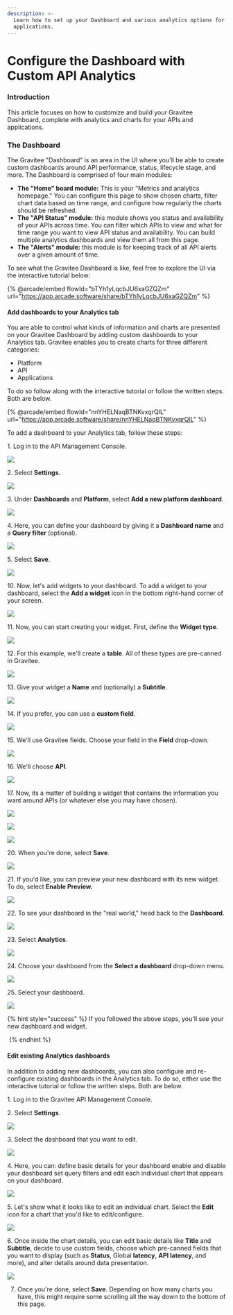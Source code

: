 ```yaml
---
description: >-
  Learn how to set up your Dashboard and various analytics options for APIs and
  applications.
---
```


# Configure the Dashboard with Custom API Analytics

### Introduction

This article focuses on how to customize and build your Gravitee Dashboard, complete with analytics and charts for your APIs and applications.

### The Dashboard <a href="#the-dashboard" id="the-dashboard"></a>

The Gravitee "Dashboard" is an area in the UI where you'll be able to create custom dashboards around API performance, status, lifecycle stage, and more. The Dashboard is comprised of four main modules:

* **The "Home" board module:** This is your "Metrics and analytics homepage." You can configure this page to show chosen charts, filter chart data based on time range, and configure how regularly the charts should be refreshed.
* **The "API Status" module:** this module shows you status and availability of your APIs across time. You can filter which APIs to view and what for time range you want to view API status and availability.
You can build multiple analytics dashboards and view them all from this page.
* **The "Alerts" module:** this module is for keeping track of all API alerts over a given amount of time.

To see what the Gravitee Dashboard is like, feel free to explore the UI via the interactive tutorial below:

{% @arcade/embed flowId="bTYh1yLqcbJU6xaGZQZm" url="https://app.arcade.software/share/bTYh1yLqcbJU6xaGZQZm" %}

#### Add dashboards to your Analytics tab

You are able to control what kinds of information and charts are presented on your Gravitee Dashboard by adding custom dashboards to your Analytics tab. Gravitee enables you to create charts for three different categories:

* Platform
* API
* Applications

To do so follow along with the interactive tutorial or follow the written steps. Both are below.

{% @arcade/embed flowId="nnYHELNaqBTNKvxqrQIL" url="https://app.arcade.software/share/nnYHELNaqBTNKvxqrQIL" %}

To add a dashboard to your Analytics tab, follow these steps:

1\. Log in to the API Management Console.

![](https://dubble-prod-01.s3.amazonaws.com/assets/5342ad4f-9b3f-4b92-a96b-5f4185f39799.png?0)

2\. Select **Settings**.

![](https://d3q7ie80jbiqey.cloudfront.net/media/image/zoom/cd439d7c-fc9e-497b-bd7b-56a161e9b08e/1.5/3.7037037037037/45.768833849329?0)

3\. Under **Dashboards** and **Platform**, select **Add a new platform dashboard**.

![](https://d3q7ie80jbiqey.cloudfront.net/media/image/zoom/0fe33cbd-132a-43dc-9dfe-4696d7b9e491/1/31.655092592593/65.644349845201?0)

4\. Here, you can define your dashboard by giving it a **Dashboard name** and a **Query filter** (optional).

![](https://d3q7ie80jbiqey.cloudfront.net/media/image/zoom/9a55d067-1636-423a-8c90-01e4ed7798cf/1.3104163767772/58.925826461227/29.411764705882?0)

5\. Select **Save**.

![](https://d3q7ie80jbiqey.cloudfront.net/media/image/zoom/8d25bf16-8576-4b1a-b471-b3fbdca61011/1.0539568345324/63.483796296296/37.564499484004?0)

10\. Now, let's add widgets to your dashboard. To add a widget to your dashboard, select the **Add a widget** icon in the bottom right-hand corner of your screen.

![](https://d3q7ie80jbiqey.cloudfront.net/media/image/zoom/a8d61d4c-92a2-4e39-b0f7-b7bc04e6a0c3/1/98.37962962963/97.316821465428?0)

11\. Now, you can start creating your widget. First, define the **Widget type**.

![](https://d3q7ie80jbiqey.cloudfront.net/media/image/zoom/b24f5738-4f80-4263-98fc-9aad26952f8c/1/43.036114728009/73.684210526316?0)

12\. For this example, we'll create a **table**. All of these types are pre-canned in Gravitee.

![](https://d3q7ie80jbiqey.cloudfront.net/media/image/zoom/ea8fc30d-a0a5-4078-9ede-73b2a7766c33/1/43.036114728009/74.716202270382?0)

13\. Give your widget a **Name** and (optionally) a **Subtitle**.

![](https://d3q7ie80jbiqey.cloudfront.net/media/image/zoom/1c18009a-c477-448e-8794-c37a5f85d4a3/1/33.796296296296/53.973168214654?0)

14\. If you prefer, you can use a **custom field**.

![](https://d3q7ie80jbiqey.cloudfront.net/media/image/zoom/d3ba85e8-2121-4e8d-b1e4-37bc3ab96f8d/2.5/33.796296296296/59.029927760578?0)

15\. We'll use Gravitee fields. Choose your field in the **Field** drop-down.

![](https://d3q7ie80jbiqey.cloudfront.net/media/image/zoom/ab2417d3-0c33-4bc8-890f-afa9b281f043/2.5/37.5/68.111455108359?0)

16\. We'll choose **API**.

![](https://d3q7ie80jbiqey.cloudfront.net/media/image/zoom/7d151601-e908-4045-9d8d-ed5911d240af/2.5/32.87037037037/69.865841073271?0)

17\. Now, its a matter of building a widget that contains the information you want around APIs (or whatever else you may have chosen).

![](https://d3q7ie80jbiqey.cloudfront.net/media/image/zoom/110aefe7-5e9d-4d60-95c8-4d0991a27278/2.5/37.5/73.168214654283?0)

![](https://d3q7ie80jbiqey.cloudfront.net/media/image/zoom/f099468d-bfa2-4755-9bcd-40996a5676da/2.5/32.87037037037/74.922600619195?0)

![](https://d3q7ie80jbiqey.cloudfront.net/media/image/zoom/483deed1-149f-418c-8200-5d538876dc39/2.5/33.796296296296/78.328173374613?0)

20\. When you're done, select **Save**.

![](https://d3q7ie80jbiqey.cloudfront.net/media/image/zoom/7bf6935f-693d-41ea-a7e8-469ab35bf518/2.5/31.655092592593/87.616099071207?0)

21\. If you'd like, you can preview your new dashboard with its new widget. To do, select **Enable Preview.**

![](https://d3q7ie80jbiqey.cloudfront.net/media/image/zoom/84178b56-8501-419b-bd91-9644f9283ec4/1/97.164351851852/37.358101135191?0)

22\. To see your dashboard in the "real world," head back to the **Dashboard**.

![](https://d3q7ie80jbiqey.cloudfront.net/media/image/zoom/c6e6f633-038d-49f0-90a1-3ef8e57bc6ac/2.5/0.92592592592593/16.047471620227?0)

23\. Select **Analytics**.

![](https://d3q7ie80jbiqey.cloudfront.net/media/image/zoom/0197030d-2b58-4264-a7e8-1e6d0aa4dd58/1.5/65.740740740741/9.5975232198142?0)

24\. Choose your dashboard from the **Select a dashboard** drop-down menu.

![](https://d3q7ie80jbiqey.cloudfront.net/media/image/zoom/8b3a1f39-0f38-44ba-99df-c5b99bd7e3bf/2.5/96.064814814815/19.401444788442?0)

25\. Select your dashboard.

![](https://d3q7ie80jbiqey.cloudfront.net/media/image/zoom/d62cf172-5b1d-4989-9299-3c6a550bf033/2.5/95.017722800926/41.176470588235?0)

{% hint style="success" %}
If you followed the above steps, you'll see your new dashboard and widget.

<img src="../../.gitbook/assets/image (40).png" alt="" data-size="original">
{% endhint %}

#### Edit existing Analytics dashboards

In addition to adding new dashboards, you can also configure and re-configure existing dashboards in the Analytics tab. To do so, either use the interactive tutorial or follow the written steps. Both are below.

1\. Log in to the Gravitee API Management Console.

2\. Select **Settings**.

![](https://d3q7ie80jbiqey.cloudfront.net/media/image/zoom/0b4676ec-859b-4f97-ac47-9d6b3eaeb8ba/1.5/3.7037037037037/45.768833849329?0)

3\. Select the dashboard that you want to edit.

![](https://d3q7ie80jbiqey.cloudfront.net/media/image/zoom/01712ed7-1978-44f9-aa16-67997e75638b/1/31.886574074074/56.384642672859?0)

4\. Here, you can: define basic details for your dashboard enable and disable your dashboard set query filters and edit each individual chart that appears on your dashboard.

![](https://d3q7ie80jbiqey.cloudfront.net/media/image/zoom/9114c854-958a-4b4c-adce-620f521bc76d/1/88.916467737269/29.721362229102?0)

5\. Let's show what it looks like to edit an individual chart. Select the **Edit** icon for a chart that you'd like to edit/configure.

![](https://d3q7ie80jbiqey.cloudfront.net/media/image/zoom/dc935880-feb6-49db-ba80-2e313a37a4c6/1/49.989981121487/52.012383900929?0)

6\. Once inside the chart details, you can edit basic details like **Title** and **Subtitle**, decide to use custom fields, choose which pre-canned fields that you want to display (such as **Status**, Global **latency**, **API latency**, and more), and alter details around data presentation.

![](https://d3q7ie80jbiqey.cloudfront.net/media/image/zoom/37671ced-2937-4906-bb49-b18ba90527b7/2/41.765676336619/74.354274681779?0)

7. Once you're done, select **Save**. Depending on how many charts you have, this might require some scrolling all the way down to the bottom of this page.
